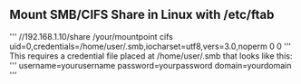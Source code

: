 ## Mount SMB/CIFS Share in Linux with /etc/ftab
'''
//192.168.1.10/share 	/your/mountpoint 	cifs 	uid=0,credentials=/home/user/.smb,iocharset=utf8,vers=3.0,noperm 0 0
'''
This requires a credential file placed at /home/user/.smb that looks like this:
'''
username=yourusername
password=yourpassword
domain=yourdomain
'''

